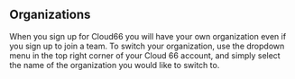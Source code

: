 ## Organizations

When you sign up for Cloud66 you will have your own organization even if you sign up to join a team. To switch your organization, use the dropdown menu in the top right corner of your Cloud 66 account, and simply select the name of the organization you would like to switch to.




